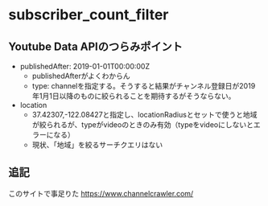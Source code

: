 # subscriber_count_filter

## Youtube Data APIのつらみポイント

+ publishedAfter: 2019-01-01T00:00:00Z
  - publishedAfterがよくわからん
  - type: channelを指定する。そうすると結果がチャンネル登録日が2019年1月1日以降のものに絞られることを期待するがそうならない。
+ location
  - 37.42307,-122.08427と指定し、locationRadiusとセットで使うと地域が絞られるが、typeがvideoのときのみ有効（typeをvideoにしないとエラーになる）
  - 現状、「地域」を絞るサーチクエリはない

## 追記

このサイトで事足りた
https://www.channelcrawler.com/
